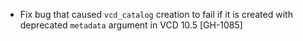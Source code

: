 * Fix bug that caused `vcd_catalog` creation to fail if it is created with deprecated `metadata` argument in VCD 10.5  [GH-1085]

